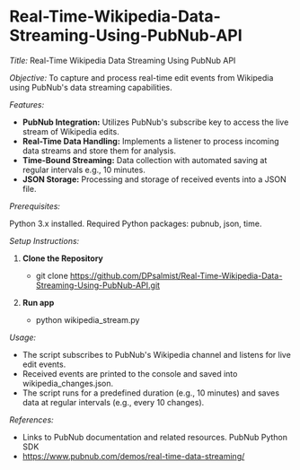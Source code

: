# Real-Time-Wikipedia-Data-Streaming-Using-PubNub-API

*Title:* Real-Time Wikipedia Data Streaming Using PubNub API

*Objective:* To capture and process real-time edit events from Wikipedia using PubNub's data streaming capabilities.

*Features:*

- **PubNub Integration:** Utilizes PubNub's subscribe key to access the live stream of Wikipedia edits.
- **Real-Time Data Handling:** Implements a listener to process incoming data streams and store them for analysis.
- **Time-Bound Streaming:** Data collection with automated saving at regular intervals e.g., 10 minutes.
- **JSON Storage:** Processing and storage of received events into a JSON file.


*Prerequisites:*

Python 3.x installed.
Required Python packages: pubnub, json, time.

*Setup Instructions:*

1. **Clone the Repository**
    - git clone  https://github.com/DPsalmist/Real-Time-Wikipedia-Data-Streaming-Using-PubNub-API.git

2. **Run app**
   - python wikipedia_stream.py

*Usage:*
- The script subscribes to PubNub's Wikipedia channel and listens for live edit events.
- Received events are printed to the console and saved into wikipedia_changes.json.
- The script runs for a predefined duration (e.g., 10 minutes) and saves data at regular intervals (e.g., every 10 changes).

*References:*
   - Links to PubNub documentation and related resources. PubNub Python SDK
   - https://www.pubnub.com/demos/real-time-data-streaming/
